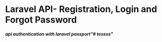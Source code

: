 # Laravel API- Registration, Login and Forgot Password
##### api authentication with laravel passport"# tessss" 

